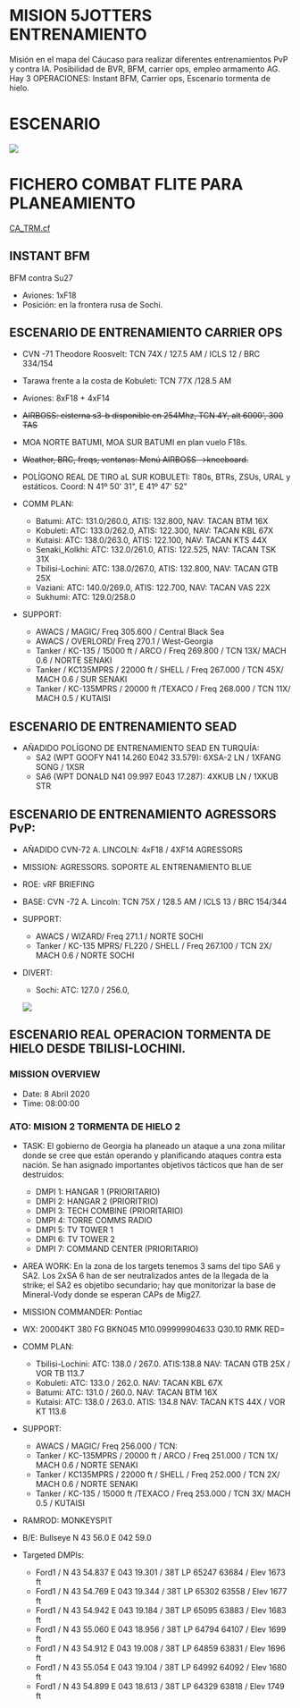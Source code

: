 # MISION 5JOTTERS ENTRENAMIENTO
Misión en el mapa del Cáucaso para realizar diferentes entrenamientos PvP y contra IA. Posibilidad de BVR, BFM, carrier ops, empleo armamento AG. Hay 3 OPERACIONES: Instant BFM, Carrier ops, Escenario tormenta de hielo.

# ESCENARIO

![](https://i.imgur.com/naTM4D2.png)

# FICHERO COMBAT FLITE PARA PLANEAMIENTO
[CA_TRM.cf](https://drive.google.com/file/d/12-yHBVpB-u3U9-4328kspW8SXFkJrijx/view?usp=sharing)

## INSTANT BFM
BFM contra Su27
- Aviones: 1xF18  
- Posición: en la frontera rusa de Sochi.

##  ESCENARIO DE ENTRENAMIENTO CARRIER OPS
- CVN -71 Theodore Roosvelt: TCN 74X / 127.5 AM / ICLS 12 / BRC 334/154
- Tarawa frente a la costa de Kobuleti: TCN 77X /128.5 AM
- Aviones: 8xF18 + 4xF14
- ~~AIRBOSS:  cisterna s3-b disponible en 254Mhz, TCN 4Y, alt 6000', 300 TAS~~
- MOA NORTE BATUMI, MOA SUR BATUMI en plan vuelo F18s.
- ~~Weather, BRC, freqs, ventanas: Menú AIRBOSS-->kneeboard.~~
- POLÍGONO REAL DE TIRO aL SUR KOBULETI: T80s, BTRs, ZSUs, URAL y estáticos. Coord: N 41º 50' 31", E 41º 47' 52" 
- COMM PLAN: 
  - Batumi:          ATC: 131.0/260.0,  ATIS: 132.800,  NAV: TACAN BTM 16X
  - Kobuleti:        ATC: 133.0/262.0,  ATIS: 122.300,  NAV: TACAN KBL 67X
  - Kutaisi:         ATC: 138.0/263.0,  ATIS: 122.100,  NAV: TACAN KTS 44X
  - Senaki_Kolkhi:   ATC: 132.0/261.0,  ATIS: 122.525,  NAV: TACAN TSK 31X
  - Tbilisi-Lochini: ATC: 138.0/267.0,  ATIS: 132.800,  NAV: TACAN GTB 25X
  - Vaziani:         ATC: 140.0/269.0,  ATIS: 122.700,  NAV: TACAN VAS 22X
  - Sukhumi:         ATC: 129.0/258.0
  
- SUPPORT:
  - AWACS / MAGIC/ Freq 305.600 / Central Black Sea
  - AWACS / OVERLORD/ Freq 270.1 / West-Georgia
  - Tanker / KC-135 / 15000 ft / ARCO / Freq 269.800 / TCN 13X/ MACH 0.6 / NORTE SENAKI
  - Tanker / KC135MPRS / 22000 ft / SHELL / Freq 267.000 / TCN 45X/ MACH 0.6 / SUR SENAKI
  - Tanker / KC-135MPRS / 20000 ft /TEXACO / Freq 268.000 / TCN 11X/ MACH 0.5 / KUTAISI

##  ESCENARIO DE ENTRENAMIENTO SEAD
- AÑADIDO POLÍGONO DE ENTRENAMIENTO SEAD EN TURQUÍA:
  - SA2 (WPT GOOFY N41 14.260  E042 33.579): 6XSA-2 LN / 1XFANG SONG / 1XSR
  - SA6 (WPT DONALD N41 09.997  E043 17.287): 4XKUB LN / 1XKUB STR
  
## ESCENARIO DE ENTRENAMIENTO AGRESSORS PvP:
- AÑADIDO CVN-72 A. LINCOLN: 4xF18 / 4XF14 AGRESSORS
- MISSION: AGRESSORS. SOPORTE AL ENTRENAMIENTO BLUE
- ROE: vRF BRIEFING
- BASE: CVN -72 A. Lincoln: TCN 75X / 128.5 AM / ICLS 13 / BRC 154/344
- SUPPORT:
  - AWACS / WIZARD/ Freq 271.1 /  NORTE SOCHI
  - Tanker / KC-135 MPRS/ FL220 / SHELL / Freq 267.100 / TCN 2X/ MACH 0.6 / NORTE SOCHI
- DIVERT: 
  - Sochi:          ATC: 127.0 / 256.0, 

  ![](https://drive.google.com/file/d/1as54xRYXROd28qqOG8Lp0oKIjQDuZaEG/view?usp=sharing)

## ESCENARIO REAL  OPERACION TORMENTA DE HIELO DESDE TBILISI-LOCHINI. 
 
### MISSION OVERVIEW 
- Date: 8 Abril 2020
- Time: 08:00:00

### ATO: MISION 2 TORMENTA DE HIELO 2

- TASK: El gobierno de Georgia ha planeado un ataque a una zona militar donde se cree que están operando y planificando ataques contra esta nación. Se han asignado importantes objetivos tácticos que han de ser destruidos:
  - DMPI 1: HANGAR 1 (PRIORITARIO)
  - DMPI 2: HANGAR 2 (PRIORITRIO)
  - DMPI 3: TECH COMBINE (PRIORITARIO)
  - DMPI 4: TORRE COMMS RADIO
  - DMPI 5: TV TOWER 1
  - DMPI 6: TV TOWER 2
  - DMPI 7: COMMAND CENTER (PRIORITARIO)

- AREA WORK: En la zona de los targets tenemos 3 sams del tipo SA6 y SA2. Los 2xSA 6 han de ser neutralizados antes de la llegada de la strike; el SA2 es objetibo secundario; hay que monitorizar la base de Mineral-Vody donde se esperan CAPs de Mig27.

- MISSION COMMANDER: Pontiac

- WX: 20004KT 380 FG BKN045 M10.099999904633 Q30.10 RMK RED=

- COMM PLAN: 
  - Tbilisi-Lochini:    ATC: 138.0 / 267.0. ATIS:138.8  NAV: TACAN GTB 25X / VOR TB 113.7
  - Kobuleti:    ATC: 133.0 / 262.0.  NAV: TACAN KBL 67X
  - Batumi:    ATC: 131.0 / 260.0.   NAV: TACAN BTM 16X
  - Kutaisi:  ATC: 138.0 / 263.0.  ATIS: 134.8  NAV: TACAN KTS 44X / VOR KT 113.6
  
- SUPPORT:
  - AWACS / MAGIC/ Freq 256.000 / TCN:
  - Tanker / KC-135MPRS / 20000 ft / ARCO / Freq 251.000 / TCN 1X/ MACH 0.6 / NORTE SENAKI
  - Tanker / KC135MPRS / 22000 ft / SHELL / Freq 252.000 / TCN 2X/ MACH 0.6 / NORTE SENAKI
  - Tanker / KC-135 / 15000 ft /TEXACO / Freq 253.000 / TCN 3X/ MACH 0.5 / KUTAISI

- RAMROD: MONKEYSPIT

- B/E: Bullseye N 43 56.0 E 042 59.0

- Targeted DMPIs: 
  - Ford1 / N 43 54.837 E 043 19.301 / 38T LP 65247 63684 / Elev 1673 ft
  - Ford1 / N 43 54.769 E 043 19.344 / 38T LP 65302 63558 / Elev 1677 ft
  - Ford1 / N 43 54.942 E 043 19.184 / 38T LP 65095 63883 / Elev 1683 ft
  - Ford1 / N 43 55.060 E 043 18.956 / 38T LP 64794 64107 / Elev 1699 ft
  - Ford1 / N 43 54.912 E 043 19.008 / 38T LP 64859 63831 / Elev 1696 ft
  - Ford1 / N 43 55.054 E 043 19.104 / 38T LP 64992 64092 / Elev 1680 ft
  - Ford1 / N 43 54.899 E 043 18.613 / 38T LP 64329 63818 / Elev 1749 ft



 

